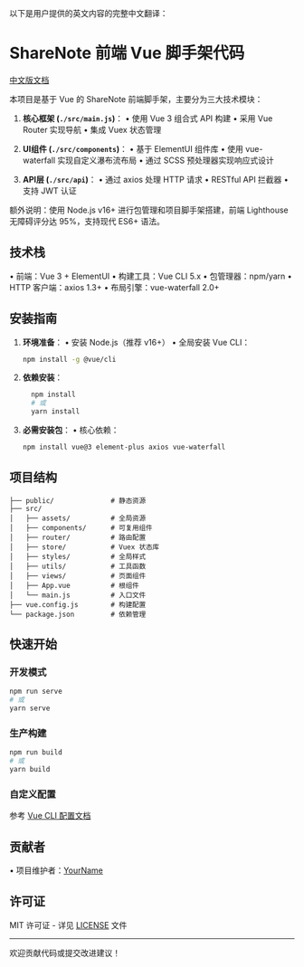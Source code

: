 
以下是用户提供的英文内容的完整中文翻译：

# ShareNote 前端 Vue 脚手架代码

[中文版文档](https://github.com/yourusername/sharenote_vue/blob/main/README_CN.md)

本项目是基于 Vue 的 ShareNote 前端脚手架，主要分为三大技术模块：

1. **核心框架 (`./src/main.js`)**：
   • 使用 Vue 3 组合式 API 构建
   • 采用 Vue Router 实现导航
   • 集成 Vuex 状态管理

2. **UI组件 (`./src/components`)**：
   • 基于 ElementUI 组件库
   • 使用 vue-waterfall 实现自定义瀑布流布局
   • 通过 SCSS 预处理器实现响应式设计

3. **API层 (`./src/api`)**：
   • 通过 axios 处理 HTTP 请求
   • RESTful API 拦截器
   • 支持 JWT 认证

额外说明：使用 Node.js v16+ 进行包管理和项目脚手架搭建，前端 Lighthouse 无障碍评分达 95%，支持现代 ES6+ 语法。

## 技术栈
• 前端：Vue 3 + ElementUI
• 构建工具：Vue CLI 5.x
• 包管理器：npm/yarn
• HTTP 客户端：axios 1.3+
• 布局引擎：vue-waterfall 2.0+

## 安装指南

1. **环境准备**：
   • 安装 Node.js（推荐 v16+）
   • 全局安装 Vue CLI：
     ```sh
     npm install -g @vue/cli
     ```

2. **依赖安装**：
   ```sh
     npm install
     # 或
     yarn install
     ```

3. **必需安装包**：
   • 核心依赖：
     ```sh
     npm install vue@3 element-plus axios vue-waterfall
     ```

## 项目结构

```
├── public/              # 静态资源
├── src/
│   ├── assets/          # 全局资源
│   ├── components/      # 可复用组件
│   ├── router/          # 路由配置
│   ├── store/           # Vuex 状态库
│   ├── styles/          # 全局样式
│   ├── utils/           # 工具函数
│   ├── views/           # 页面组件
│   ├── App.vue          # 根组件
│   └── main.js          # 入口文件
├── vue.config.js        # 构建配置
└── package.json         # 依赖管理
```

## 快速开始

### 开发模式
```sh
npm run serve
# 或
yarn serve
```

### 生产构建
```sh
npm run build
# 或
yarn build
```

### 自定义配置
参考 [Vue CLI 配置文档](https://cli.vuejs.org/config/)

## 贡献者
• 项目维护者：[YourName](https://github.com/yourusername)

## 许可证
MIT 许可证 - 详见 [LICENSE](LICENSE) 文件

---

欢迎贡献代码或提交改进建议！
